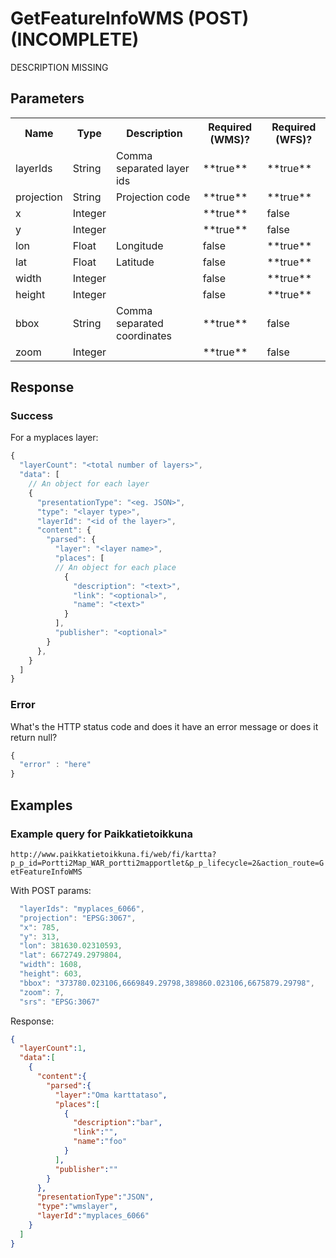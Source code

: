 # GetFeatureInfoWMS (POST) (INCOMPLETE)
DESCRIPTION MISSING

## Parameters
<table>
  <tr>
    <th>Name</th>
    <th>Type</th>
    <th>Description</th>
    <th>Required (WMS)?</th>
    <th>Required (WFS)?</th>
  </tr>
  <tr>
    <td>layerIds</td>
    <td>String</td>
    <td>Comma separated layer ids</td>
    <td>**true**</td>
    <td>**true**</td>
  </tr>
  <tr>
    <td>projection</td>
    <td>String</td>
    <td>Projection code</td>
    <td>**true**</td>
    <td>**true**</td>
  </tr>
  <tr>
    <td>x</td>
    <td>Integer</td>
    <td></td>
    <td>**true**</td>
    <td>false</td>
  </tr>
  <tr>
    <td>y</td>
    <td>Integer</td>
    <td></td>
    <td>**true**</td>
    <td>false</td>
  </tr>
  <tr>
    <td>lon</td>
    <td>Float</td>
    <td>Longitude</td>
    <td>false</td>
    <td>**true**</td>
  </tr>
  <tr>
    <td>lat</td>
    <td>Float</td>
    <td>Latitude</td>
    <td>false</td>
    <td>**true**</td>
  </tr>
  <tr>
    <td>width</td>
    <td>Integer</td>
    <td></td>
    <td>false</td>
    <td>**true**</td>
  </tr>
  <tr>
    <td>height</td>
    <td>Integer</td>
    <td></td>
    <td>false</td>
    <td>**true**</td>
  </tr>
  <tr>
    <td>bbox</td>
    <td>String</td>
    <td>Comma separated coordinates</td>
    <td>**true**</td>
    <td>false</td>
  </tr>
  <tr>
    <td>zoom</td>
    <td>Integer</td>
    <td></td>
    <td>**true**</td>
    <td>false</td>
  </tr>
</table>

## Response

### Success
For a myplaces layer:
```javascript
{
  "layerCount": "<total number of layers>",
  "data": [
    // An object for each layer
    {
      "presentationType": "<eg. JSON>",
      "type": "<layer type>",
      "layerId": "<id of the layer>",
      "content": {
        "parsed": {
          "layer": "<layer name>",
          "places": [
          // An object for each place
            {
              "description": "<text>",
              "link": "<optional>",
              "name": "<text>"
            }
          ],
          "publisher": "<optional>"
        }
      },
    }
  ]
}
```

### Error
What's the HTTP status code and does it have an error message or does it return null?

```javascript
{
  "error" : "here"
}
```

## Examples

### Example query for Paikkatietoikkuna
`http://www.paikkatietoikkuna.fi/web/fi/kartta?p_p_id=Portti2Map_WAR_portti2mapportlet&p_p_lifecycle=2&action_route=GetFeatureInfoWMS`

With POST params:
```javascript
  "layerIds": "myplaces_6066",
  "projection": "EPSG:3067",
  "x": 785,
  "y": 313,
  "lon": 381630.02310593,
  "lat": 6672749.2979804,
  "width": 1608,
  "height": 603,
  "bbox": "373780.023106,6669849.29798,389860.023106,6675879.29798",
  "zoom": 7,
  "srs": "EPSG:3067"
```

Response:
```json
{
  "layerCount":1,
  "data":[
    {
      "content":{
        "parsed":{
          "layer":"Oma karttataso",
          "places":[
            {
              "description":"bar",
              "link":"",
              "name":"foo"
            }
          ],
          "publisher":""
        }
      },
      "presentationType":"JSON",
      "type":"wmslayer",
      "layerId":"myplaces_6066"
    }
  ]
}
```
